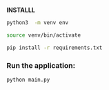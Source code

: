 **INSTALLL**
```bash
python3  -m venv env
```
```bash
source venv/bin/activate
```
```bash
pip install -r requirements.txt
```
### Run the application:
```bash
python main.py
```